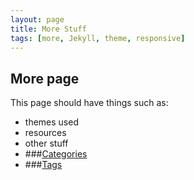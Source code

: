 ```yaml
---
layout: page
title: More Stuff
tags: [more, Jekyll, theme, responsive]
---
```


## More page
This page should have things such as:

* themes used
* resources
* other stuff
* ###<a href="{{ site.url }}/{{ site.groups.categories-path }}">Categories</a>
* ###<a href="{{ site.url }}/{{ site.groups.tags-path }}">Tags</a>

